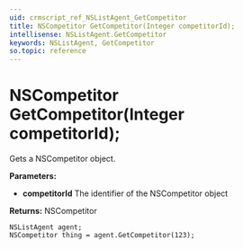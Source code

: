 ```yaml
---
uid: crmscript_ref_NSListAgent_GetCompetitor
title: NSCompetitor GetCompetitor(Integer competitorId);
intellisense: NSListAgent.GetCompetitor
keywords: NSListAgent, GetCompetitor
so.topic: reference
---
```


# NSCompetitor GetCompetitor(Integer competitorId);

Gets a NSCompetitor object.

**Parameters:**
 - **competitorId** The identifier of the NSCompetitor object

**Returns:** NSCompetitor

```crmscript
NSListAgent agent;
NSCompetitor thing = agent.GetCompetitor(123);
```

